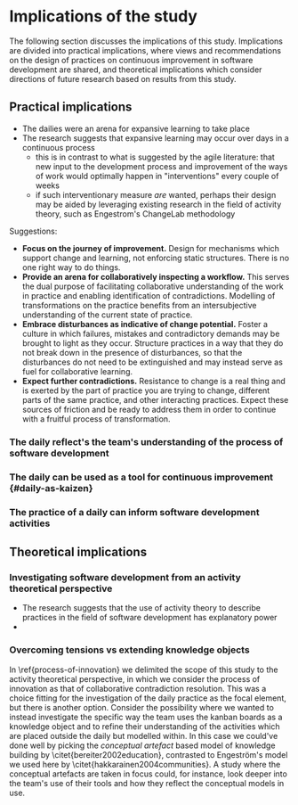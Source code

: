 
# Implications of the study

The following section discusses the implications of this study. Implications are divided into practical implications, where views and recommendations on the design of practices on continuous improvement in software development are shared, and theoretical implications which consider directions of future research based on results from this study.

## Practical implications

- The dailies were an arena for expansive learning to take place
- The research suggests that expansive learning may occur over days in a continuous process
  - this is in contrast to what is suggested by the agile literature: that new input to the development process and improvement of the ways of work would optimally happen in "interventions" every couple of weeks
  - if such interventionary measure *are* wanted, perhaps their design may be aided by leveraging existing research in the field of activity theory, such as Engestrom's ChangeLab methodology


Suggestions:

- **Focus on the journey of improvement.** Design for mechanisms which support change and learning, not enforcing static structures. There is no one right way to do things.
- **Provide an arena for collaboratively inspecting a workflow.** This serves the dual purpose of facilitating collaborative understanding of the work in practice and enabling identification of contradictions. Modelling of transformations on the practice benefits from an intersubjective understanding of the current state of practice.
- **Embrace disturbances as indicative of change potential.** Foster a culture in which failures, mistakes and contradictory demands may be brought to light as they occur. Structure practices in a way that they do not break down in the presence of disturbances, so that the disturbances do not need to be extinguished and may instead serve as fuel for collaborative learning.
- **Expect further contradictions.** Resistance to change is a real thing and is exerted by the part of practice you are trying to change, different parts of the same practice, and other interacting practices. Expect these sources of friction and be ready to address them in order to continue with a fruitful process of transformation.

<!--

How could the observed daily be improved with these guidelines?

-->

### The daily reflect's the team's understanding of the process of software development

<!--
### The daily reflects the activity system

In section \ref{segments-in-depth} we observed how the team carries out a daily. We had the chance to see the position the team takes on the boards and items therein. What the boards contain are tasks or work that is potentially but not necessary intended to be completed by the team in the future. Each item is therefore a description of work, but its setting in the context of the boards affords the team an understanding of *how* this work will be completed.

Equipped with this knowledge, we can make the claim that the boards are a description of the team's understanding of the *activity system* that the team is embedded within and the items are tokens for *networks of activities* that occur within the system. For instance, a developer and QA have entirely different interpretations of the actions that a specific item implies should be taken, but they are modelled by the same item moving through the system description nonetheless.

Taking this idea further, not only are the boards and their arrangement a reflection of the activity system, but *the daily itself* is such a reflection as well. This is because, as shown in section \ref{relation-between-daily-and-boards}, the structure of a daily is afforded by the structure of the boards. The arrangement of the boards gives rise to an agenda for the daily, and the agenda may correspondingly be modified by a change to the arrangement.

#### Discovering the best thing to do

*How does the daily practice reflect the activity system as understood by the team?*

A key question that the team attempts to answer by engaging in the daily is *what needs to be done today*. This can be seen in the team's stance on `INBOX`: does a new item change priorities as they were previously agreed to be? Are there new fires to be extinguished or can work proceed as planned?


-->


### The daily can be used as a tool for continuous improvement {#daily-as-kaizen}

<!--
Taken another way, the daily is an event for the team to potentially *reflect at* the activity system. This means the team can take the opportunity to see whether the modelling makes sense for whatever is going on at a given moment. If tension between "reality" and what the modelling tells the team arises, corrections can be taken immediately. This is in contrast to the conception of a daily which was presented as an answer to **TRQ1**, where the opportunity for change presents itself outside the daily in intervention-based *retrospectives*.
-->

### The practice of a daily can inform software development activities

<!--

The daily is a crisscross network of interdependencies to activities and thus practices of software development.

- how software is done is affected by the daily (because of the opportunity for creating new shared meanings for items)
- what is done is affected by the daily (because of the opportunity for changing priorities)
- we can change those practices by changing the modelling of the system and this can happen in the daily
-->

## Theoretical implications

### Investigating software development from an activity theoretical perspective

- The research suggests that the use of activity theory to describe practices in the field of software development has explanatory power
-

### Overcoming tensions vs extending knowledge objects

In \ref{process-of-innovation} we delimited the scope of this study to the activity theoretical perspective, in which we consider the process of innovation as that of collaborative contradiction resolution. This was a choice fitting for the investigation of the daily practice as the focal element, but there is another option. Consider the possibility where we wanted to instead investigate the specific way the team uses the kanban boards as a knowledge object and to refine their understanding of the activities which are placed outside the daily but modelled within. In this case we could've done well by picking the *conceptual artefact* based model of knowledge building by \citet{bereiter2002education}, contrasted to Engeström's model we used here by \citet{hakkarainen2004communities}. A study where the conceptual artefacts are taken in focus could, for instance, look deeper into the team's use of their tools and how they reflect the conceptual models in use.
